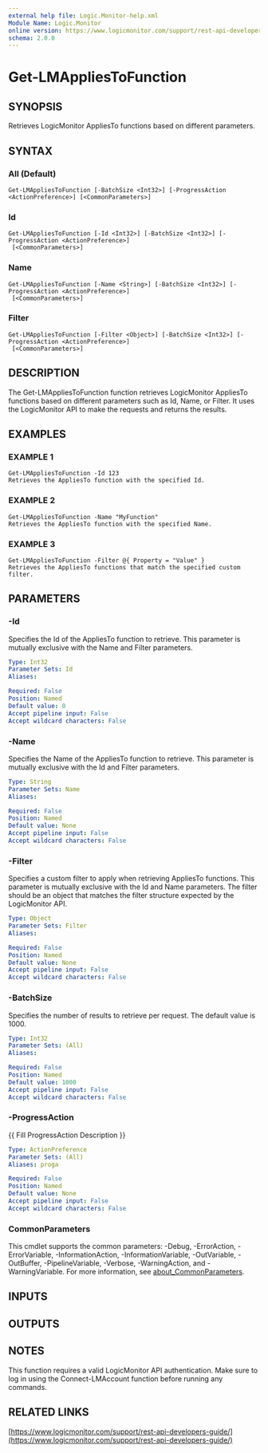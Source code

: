 ```yaml
---
external help file: Logic.Monitor-help.xml
Module Name: Logic.Monitor
online version: https://www.logicmonitor.com/support/rest-api-developers-guide/
schema: 2.0.0
---
```


# Get-LMAppliesToFunction

## SYNOPSIS
Retrieves LogicMonitor AppliesTo functions based on different parameters.

## SYNTAX

### All (Default)
```
Get-LMAppliesToFunction [-BatchSize <Int32>] [-ProgressAction <ActionPreference>] [<CommonParameters>]
```

### Id
```
Get-LMAppliesToFunction [-Id <Int32>] [-BatchSize <Int32>] [-ProgressAction <ActionPreference>]
 [<CommonParameters>]
```

### Name
```
Get-LMAppliesToFunction [-Name <String>] [-BatchSize <Int32>] [-ProgressAction <ActionPreference>]
 [<CommonParameters>]
```

### Filter
```
Get-LMAppliesToFunction [-Filter <Object>] [-BatchSize <Int32>] [-ProgressAction <ActionPreference>]
 [<CommonParameters>]
```

## DESCRIPTION
The Get-LMAppliesToFunction function retrieves LogicMonitor AppliesTo functions based on different parameters such as Id, Name, or Filter.
It uses the LogicMonitor API to make the requests and returns the results.

## EXAMPLES

### EXAMPLE 1
```
Get-LMAppliesToFunction -Id 123
Retrieves the AppliesTo function with the specified Id.
```

### EXAMPLE 2
```
Get-LMAppliesToFunction -Name "MyFunction"
Retrieves the AppliesTo function with the specified Name.
```

### EXAMPLE 3
```
Get-LMAppliesToFunction -Filter @{ Property = "Value" }
Retrieves the AppliesTo functions that match the specified custom filter.
```

## PARAMETERS

### -Id
Specifies the Id of the AppliesTo function to retrieve.
This parameter is mutually exclusive with the Name and Filter parameters.

```yaml
Type: Int32
Parameter Sets: Id
Aliases:

Required: False
Position: Named
Default value: 0
Accept pipeline input: False
Accept wildcard characters: False
```

### -Name
Specifies the Name of the AppliesTo function to retrieve.
This parameter is mutually exclusive with the Id and Filter parameters.

```yaml
Type: String
Parameter Sets: Name
Aliases:

Required: False
Position: Named
Default value: None
Accept pipeline input: False
Accept wildcard characters: False
```

### -Filter
Specifies a custom filter to apply when retrieving AppliesTo functions.
This parameter is mutually exclusive with the Id and Name parameters.
The filter should be an object that matches the filter structure expected by the LogicMonitor API.

```yaml
Type: Object
Parameter Sets: Filter
Aliases:

Required: False
Position: Named
Default value: None
Accept pipeline input: False
Accept wildcard characters: False
```

### -BatchSize
Specifies the number of results to retrieve per request.
The default value is 1000.

```yaml
Type: Int32
Parameter Sets: (All)
Aliases:

Required: False
Position: Named
Default value: 1000
Accept pipeline input: False
Accept wildcard characters: False
```

### -ProgressAction
{{ Fill ProgressAction Description }}

```yaml
Type: ActionPreference
Parameter Sets: (All)
Aliases: proga

Required: False
Position: Named
Default value: None
Accept pipeline input: False
Accept wildcard characters: False
```

### CommonParameters
This cmdlet supports the common parameters: -Debug, -ErrorAction, -ErrorVariable, -InformationAction, -InformationVariable, -OutVariable, -OutBuffer, -PipelineVariable, -Verbose, -WarningAction, and -WarningVariable. For more information, see [about_CommonParameters](http://go.microsoft.com/fwlink/?LinkID=113216).

## INPUTS

## OUTPUTS

## NOTES
This function requires a valid LogicMonitor API authentication.
Make sure to log in using the Connect-LMAccount function before running any commands.

## RELATED LINKS

[https://www.logicmonitor.com/support/rest-api-developers-guide/](https://www.logicmonitor.com/support/rest-api-developers-guide/)

